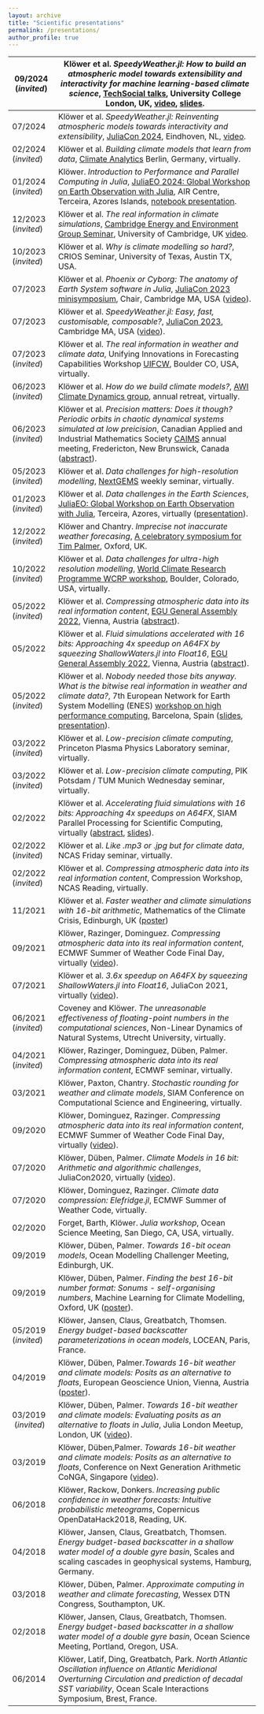 ```yaml
---
layout: archive
title: "Scientific presentations"
permalink: /presentations/
author_profile: true
---
```


| 09/2024 (_invited_) | Klöwer et al. _SpeedyWeather.jl: How to build an atmospheric model towards extensibility and interactivity for machine learning-based climate science_, [TechSocial talks](https://www.ucl.ac.uk/advanced-research-computing/techsocial-series-september-2024), University College London, UK, [video](https://liveuclac-my.sharepoint.com/personal/cceamgi_ucl_ac_uk/_layouts/15/stream.aspx?id=%2Fpersonal%2Fcceamgi%5Fucl%5Fac%5Fuk%2FDocuments%2FRecordings%2FTechSocials%20September%202024%20%2D%20Milan%20Kl%C3%B6wer%2D20240911%5F161039%2DMeeting%20Recording%2Emp4&referrer=StreamWebApp%2EWeb&referrerScenario=AddressBarCopied%2Eview%2E3ec32f3d%2D8ee4%2D43d8%2D9102%2Dd51f83347a70), [slides](https://www.ucl.ac.uk/advanced-research-computing/sites/advanced_research_computing/files/techsocials_milan.pdf). |
| --- | --- |
| 07/2024 | Klöwer et al. _SpeedyWeather.jl: Reinventing atmospheric models towards interactivity and extensibility_, [JuliaCon 2024](https://juliacon.org/2024/), Eindhoven, NL, [video](https://www.youtube.com/live/IgFF9JNU9cM?feature=shared&t=21897). |
| 02/2024 (_invited_) | Klöwer et al. _Building climate models that learn from data_, [Climate Analytics](https://climateanalytics.org/) Berlin, Germany, virtually. |
| 01/2024 (_invited_) | Klöwer. _Introduction to Performance and Parallel Computing in Julia_, [JuliaEO 2024: Global Workshop on Earth Observation with Julia](https://aircentre.github.io/JuliaEO24/), AIR Centre, Terceira, Azores Islands, [notebook presentation](https://github.com/AIRCentre/JuliaEO24/blob/main/notebooks/performance_parallel.ipynb). |
| 12/2023 (_invited_) | Klöwer et al. _The real information in climate simulations_, [Cambridge Energy and Environment Group Seminar](https://www.cst.cam.ac.uk/research/eeg), University of Cambridge, UK [video](https://www.youtube.com/watch?v=C4SBI8pwetY). |
| 10/2023 (_invited_) | Klöwer et al. _Why is climate modelling so hard?_, CRIOS Seminar, University of Texas, Austin TX, USA. |
| 07/2023 | Klöwer et al. _Phoenix or Cyborg: The anatomy of Earth System software in Julia_, [JuliaCon 2023 minisymposium](https://pretalx.com/juliacon2023/talk/review/VVZXZKQ9SFYQERL7AZVEQ9L7JWFGLGJ3), Chair, Cambridge MA, USA ([video](https://www.youtube.com/watch?v=x9d6WtePul0&t=6475s)). |
| 07/2023 | Klöwer et al. _SpeedyWeather.jl: Easy, fast, customisable, composable?_, [JuliaCon 2023](https://juliacon.org/2023/), Cambridge MA, USA ([video](https://www.youtube.com/live/x9d6WtePul0?t=9336)). |
| 07/2023 (_invited_) | Klöwer et al. _The real information in weather and climate data_, Unifying Innovations in Forecasting Capabilities Workshop [UIFCW](https://epic.noaa.gov/eventsposts/uifcw-2023/), Boulder CO, USA, virtually. |
| 06/2023 (_invited_) | Klöwer et al. _How do we build climate models?_, [AWI Climate Dynamics group](https://www.awi.de/en/science/climate-sciences/climate-dynamics/team.html), annual retreat, virtually. |
| 06/2023 (_invited_) | Klöwer et al. _Precision matters: Does it though? Periodic orbits in chaotic dynamical systems simulated at low preicision_, Canadian Applied and Industrial Mathematics Society [CAIMS](https://caims.ca/) annual meeting, Fredericton, New Brunswick, Canada ([abstract](https://caims2023.github.io/talks/milan-kl%C3%B6wer-does-it-though-periodic-orbits-in-chaotic-systems-simulated-at-low-precision/)). |
| 05/2023 (_invited_) | Klöwer et al. _Data challenges for high-resolution modelling_, [NextGEMS](https://nextgems-h2020.eu/) weekly seminar, virtually. |
| 01/2023 (_invited_) | Klöwer et al. _Data challenges in the Earth Sciences_, [JuliaEO: Global Workshop on Earth Observation with Julia](https://aircentre.github.io/JuliaEO/), Terceira, Azores, virtually ([presentation](https://github.com/AIRCentre/JuliaEO/blob/b4bac39ecdabc93e7df7ab98a2de396fcd21dd3c/notebooks/plenary_sessions/Data_science_big_data_and%20_cloud_native_solutions/kloewer_compression.pdf)). |
| 12/2022 (_invited_) | Klöwer and Chantry. _Imprecise not inaccurate weather forecasing_, [A celebratory symposium for Tim Palmer](https://www.physics.ox.ac.uk/events/tim-palmer-symposium), Oxford, UK. |
| 10/2022 (_invited_) | Klöwer et al. _Data challenges for ultra-high resolution modelling_, [World Climate Research Programme WCRP workshop](https://www.mmm.ucar.edu/events/workshops/wcrp), Boulder, Colorado, USA, virtually.
| 05/2022 (_invited_) | Klöwer et al. _Compressing atmospheric data into its real information content_, [EGU General Assembly 2022](https://egu22.eu/), Vienna, Austria ([abstract](https://doi.org/10.5194/egusphere-egu22-3109)).
| 05/2022 | Klöwer et al. _Fluid simulations accelerated with 16 bits: Approaching 4x speedup on A64FX by squeezing ShallowWaters.jl into Float16_, [EGU General Assembly 2022](https://egu22.eu/), Vienna, Austria ([abstract](https://doi.org/10.5194/egusphere-egu22-3095)).
| 05/2022 (_invited_) | Klöwer et al. _Nobody needed those bits anyway. What is the bitwise real information in weather and climate data?_, 7th European Network for Earth System Modelling (ENES) [workshop on high performance computing](https://portal.enes.org/community/community-workshops/7th-enes-hpc-workshop-barcelona-2022), Barcelona, Spain ([slides](https://portal.enes.org/community/community-workshops/7th-enes-workshop-presentations/01_kloewer_bitinformation.pdf), [presentation](https://youtu.be/teEFnCz_bzI?t=126)). |
| 03/2022 (_invited_) | Klöwer et al. _Low-precision climate computing_, Princeton Plasma Physics Laboratory seminar, virtually. |
| 03/2022 (_invited_) | Klöwer et al. _Low-precision climate computing_, PIK Potsdam / TUM Munich Wednesday seminar, virtually. |
| 02/2022 | Klöwer et al. _Accelerating fluid simulations with 16 bits: Approaching 4x speedups on A64FX_, SIAM Parallel Processing for Scientific Computing, virtually ([abstract](https://meetings.siam.org/sess/dsp_talk.cfm?p=116889), [slides](https://nlagrouporg.files.wordpress.com/2022/02/m.kloewer-siam-pp22-slides.pdf)). |
| 02/2022 (_invited_) | Klöwer et al. _Like .mp3 or .jpg but for climate data_, NCAS Friday seminar, virtually. |
| 02/2022 (_invited_) | Klöwer et al. _Compressing atmospheric data into its real information content_, Compression Workshop, NCAS Reading, virtually. |
| 11/2021 | Klöwer et al. _Faster weather and climate simulations with 16-bit arithmetic_, Mathematics of the Climate Crisis, Edinburgh, UK ([poster](https://doi.org/10.13140/RG.2.2.24247.44964)) |
| 09/2021 | Klöwer, Razinger, Dominguez. _Compressing atmospheric data into its real information content_, ECMWF Summer of Weather Code Final Day, virtually ([video](https://www.youtube.com/watch?v=kcbOdwfskmY)). |
| 07/2021 | Klöwer et al. _3.6x speedup on A64FX by squeezing ShallowWaters.jl into Float16_, JuliaCon 2021, virtually ([video](https://www.youtube.com/watch?v=btHfZr2C0GA)). |
| 06/2021 (_invited_) | Coveney and Klöwer. _The unreasonable effectiveness of floating-point numbers in the computational sciences_, Non-Linear Dynamics of Natural Systems, Utrecht University, virtually. |
| 04/2021 (_invited_) | Klöwer, Razinger, Dominguez, Düben, Palmer. _Compressing atmospheric data into its real information content_, ECMWF seminar, virtually. |
| 03/2021 | Klöwer, Paxton, Chantry. _Stochastic rounding for weather and climate models_, SIAM Conference on Computational Science and Engineering, virtually. |
| 09/2020 | Klöwer, Dominguez, Razinger. _Compressing atmospheric data into its real information content_, ECMWF Summer of Weather Code Final Day, virtually ([video](https://www.youtube.com/watch?v=5A33r-fV_Vo)). |
| 07/2020 | Klöwer, Düben, Palmer. _Climate Models in 16 bit: Arithmetic and algorithmic challenges_, JuliaCon2020, virtually ([video](https://www.youtube.com/watch?v=GiSsoA1udUk)).|
| 07/2020 | Klöwer, Dominguez, Razinger. _Climate data compression: Elefridge.jl_, ECMWF Summer of Weather Code, virtually. |
| 02/2020 | Forget, Barth, Klöwer. _Julia workshop_, Ocean Science Meeting, San Diego, CA, USA, virtually. |
| 09/2019 | Klöwer, Düben, Palmer. _Towards 16-bit ocean models_, Ocean Modelling Challenger Meeting, Edinburgh, UK. |
| 09/2019 | Klöwer, Düben, Palmer. _Finding the best 16-bit number format: Sonums - self-organising numbers_, Machine Learning for Climate Modelling, Oxford, UK ([poster](https://milank.de/documents/kloewer_sonum.pdf)). |
| 05/2019 (_invited_) | Klöwer, Jansen, Claus, Greatbatch, Thomsen. _Energy budget-based backscatter parameterizations in ocean models_, LOCEAN, Paris, France. |
| 04/2019 | Klöwer, Düben, Palmer._Towards 16-bit weather and climate models: Posits as an alternative to floats_, European Geoscience Union, Vienna, Austria ([poster](https://doi.org/10.13140/RG.2.2.20921.01128)). |
| 03/2019 $~$(_invited_) | Klöwer, Düben, Palmer. _Towards 16-bit weather and climate models: Evaluating posits as an alternative to floats in Julia_, Julia London Meetup, London, UK ([video](https://www.youtube.com/watch?v=wp7AYMWlPLw)). |
| 03/2019 | Klöwer, Düben,Palmer. _Towards 16-bit weather and climate models: Posits as an alternative to floats_, Conference on Next Generation Arithmetic CoNGA, Singapore ([video](https://www.youtube.com/watch?v=XazIx0cMVyg)). |
| 06/2018 | Klöwer, Rackow, Donkers. _Increasing public confidence in weather forecasts: Intuitive probabilistic meteograms_, Copernicus OpenDataHack2018, Reading, UK. |
| 04/2018 | Klöwer, Jansen, Claus, Greatbatch, Thomsen. _Energy budget-based backscatter in a shallow water model of a double gyre basin_, Scales and scaling cascades in geophysical systems, Hamburg, Germany. |
| 03/2018 | Klöwer, Düben, Palmer. _Approximate computing in weather and climate forecasting_, Wessex DTN Congress, Southampton, UK. |
| 02/2018 | Klöwer, Jansen, Claus, Greatbatch, Thomsen. _Energy budget-based backscatter in a shallow water model of a double gyre basin_, Ocean Science Meeting, Portland, Oregon, USA. |
| 06/2014 | Klöwer, Latif, Ding, Greatbatch, Park. _North Atlantic Oscillation influence on Atlantic Meridional Overturning Circulation and prediction of decadal SST variability_, Ocean Scale Interactions Symposium, Brest, France.|
